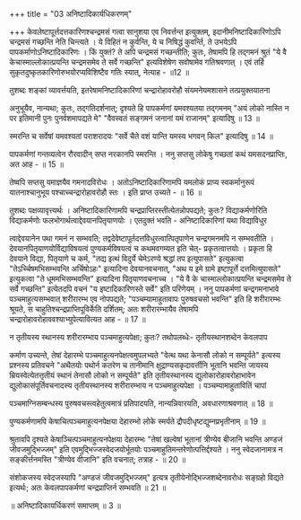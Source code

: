 +++
title = "03 अनिष्टादिकार्यधिकरणम्"

+++
केवलेष्टापूर्त्तदत्तकारिणश्चन्द्रमसं गत्वा सानुशया एव निवर्त्तन्त इत्युक्तम्, इदानीमनिष्टादिकारिणोऽपि चन्द्रमसं गच्छन्ति नेति चिन्त्यते । ये विहितं न कुर्वन्ति, ये च निषिद्धं कुवर्न्ति, ते उभयेऽपि पापकर्माणोऽनिष्टादिकारिणः । किं युक्तं? ते अपि चन्द्रमसं गच्छन्तीति; कुतः, तेषामपि हि तद्गमनं श्रुतं "ये वै केचास्माल्लोकात्प्रयन्ति चन्द्रमसमेव ते सर्वे गच्छन्ति" इत्यविशेषेण सवोषामेव गतिश्रवणात् । एवं तर्हि सुकृतदुष्कृतकारिणोरुभयोरप्यविशिष्टैव गतिः स्यात्, नेत्याह - ॥12 ॥

तुशब्दः शङ्कां व्यावर्त्तयति, इतरेषामनिष्टादिकारिणां चन्द्रारोहावरोहौ संयमनेयमशासने तत्प्रयुक्तयातना

अनुभूयैव, नान्यथा; कुतः, तद्गतिदर्शनात्; दृश्यते हि पापकर्मणां यमवश्यतया तद्गमनम् "अयं लोको नास्ति न पर इतिमानी पुनः पुनर्वशमापद्यते मे" "वैवस्वतं सङ्गमनं जनानां यमं राजानम्" इत्यादिषु ॥ 13 ॥

स्मरन्ति च सर्वेषां यमवश्यतां पराशरादयः "सर्वे चैते वशं यान्ति यमस्य भगवन् किल" इत्यादिषु ॥ 14 ॥

पापकर्मणां गन्तव्यत्वेन रौरवादीन् सप्त नरकानपि स्मरन्ति । ननु सप्तसु लोकेषु गच्छतां कथं यमसदनप्राप्तिः, अत आह - ॥ 15 ॥

तेष्वपि सप्तसु यमाज्ञयैव गमनादविरोधः । अतोऽनिष्टादिकारिणामपि यमलोकं प्राप्य स्वकर्मानुरूपं यातनाश्चानुभूय पश्चाच्चन्द्रारोहावरोहौ स्तः । इति प्राप्त उच्यते - ॥ 16 ॥

तुशब्दः पक्षव्यावृत्त्यर्थः । अनिष्टादिकारिणामपि चन्द्रप्राप्तिरस्तीत्येतन्नोपपद्यते; कुतः? विद्याकर्मणोरिति विद्याकर्मणोः फलभोगार्थत्वाद्देवयानपितृयाणयोः । एतदुक्तं भवति - अनिष्टादिकारिणां यथा विद्याविधुर

त्वाद्देवयानेन पथा गमनं न सम्भवति; तद्वदेवेष्टापूर्तदत्तविधुरत्वात्पितृपाणेन चन्द्रगमनमपि न सम्भवतीति । देवयानपितृयाणयोर्विद्याविषयत्वं पुण्यकर्मविषयत्वं च कथमवगम्यत इति चेत्- प्रकृतत्वात्तयोः । प्रकृता हि देवयाने विद्या, पितृयाणे च कर्म, "तद्य इत्थं विदुर्ये चेमेऽरण्ये श्रद्धां तप इत्युपासते" इत्युकत्वा "तेऽर्च्चिषमभिसम्भवन्ति अर्चिषोऽहः" इत्यादिना देवयानवचनात्, "अथ य इमे ग्रामे इष्टापूर्त्ते दत्तमित्युपासते" इत्युकत्वा "ते धूममभिसम्भवन्ति" इत्यादिना पितृयाणवचनाच्च । "ये वै के चास्माल्लोकात्प्रयन्ति चन्द्रमसमेव ते सर्वे गच्छन्ति" इत्येतदपि वचनं "य इष्टादिकारिणस्ते सर्वे" इति परिणेयम् । ननु पापकर्मणां चन्द्रगमनाभावे पञ्चमाहुत्यसम्भवात् शरीरारम्भ एव नोपपद्यते; "पञ्चम्यामाहुतावापः पुरुषवचसो भवन्ति" इति हि शरीरारम्भः श्रूयते, स चाहुतिश्चन्द्रप्राप्तिपूविर्केति दर्शितम्; अतः शरीरारम्भायैव तेषामपि चन्द्रारोहावरोहाववश्याभ्युपेत्यावित्यत आह - ॥ 17 ॥

न तृतीयस्य स्थानस्य शरीरारम्भाय पञ्चमाहुत्यपेक्षा; कुतः? तथोपलब्धेः- तृतीयस्थानशब्देन केवलपाप

कर्माण उच्यन्ते, तेषां देहारम्भे पञ्चमाहुत्यनपेक्षत्वमुपलभ्यते "वेत्थ यथा केनासौ लोको न सम्पूर्यते" इत्यस्य प्रश्नस्य प्रतिवचने "अथैतयोः पथोर्न कतरेण च तानीमानि क्षुद्राण्यसकृदावर्त्तीनि भूतानि भवन्ति जायस्य म्रियस्वेत्येतत्तृतीयं स्थानं तेनासौ लोको न सम्पूर्यते" इति तृतीयस्थानस्य द्युलोकारोहावरोहाभावेन द्युलोकासंपूर्तिवचनादस्य तृतीयस्थानस्य शरीरारम्भाय न पञ्चमाहुत्यपेक्षा । पञ्चम्यामाहुतावितिं चापां

पञ्चमाग्निसम्बन्धस्य पुरुषवचस्त्वहेतुत्वमात्रं प्रतिपादयति, नान्यन्निवारयति, अवधारणाश्रवणात् ॥ 18 ॥

पुण्यकर्मणामपि केषाचित्पञ्चमाहुत्यनपेक्षया देहारम्भो लोके स्मर्यते द्रौपदीधृष्टद्युम्नप्रभृतीनाम् ॥ 19 ॥

श्रुतावपि दृश्यते केषाञ्चित्पञ्चमाहुत्यनपेक्षया देहारम्भः "तेषां खल्वेषां भूतानां त्रीण्येव बीजानि भवन्ति अण्डजं जीवजमुद्भिज्जम्" इति एवमुद्भिज्जस्वेदजयोर्भूतयोः पञ्चमाहुतिमन्तरेणोत्पत्तिर्द्दश्यते । ननु स्वेदजानामत्र न सङ्कीर्त्तनमस्ति "त्रीण्येव वीजानि" इति वचनात्; तत्राह - ॥ 20 ॥

संशोकजस्य स्वेदजस्यापि "अण्डजं जीवजमुद्भिज्जम्" इत्यत्र तृतीयेनोद्भिज्जशब्देनावरोधः सङ्ग्रहो विद्यते इत्यर्थः; अतः केवलपापकर्मणां चन्द्रप्राप्तिर्न सम्भवति ॥ 21 ॥

॥ अनिष्टादिकायर्धिकरणं समाप्तम् ॥ 3 ॥